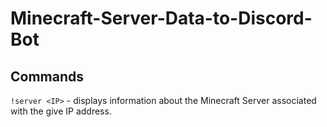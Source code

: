 # Minecraft-Server-Data-to-Discord-Bot

## Commands
`!server <IP>` - displays information about the Minecraft Server associated with the give IP address.
